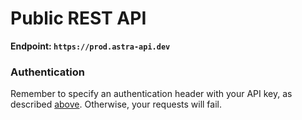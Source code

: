 # Public REST API

**Endpoint: `https://prod.astra-api.dev`**

### Authentication

Remember to specify an authentication header with your API key, as described [above](#3-send-your-first-request). Otherwise, your requests will fail.